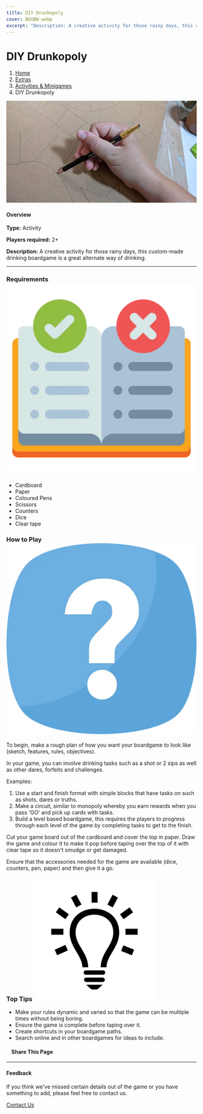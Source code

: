 ```yaml
---
title: DIY Drunkopoly
cover: BGGBW.webp
excerpt: "Description: A creative activity for those rainy days, this custom-made drinking boardgame is a great alternate way of drinking."
---
```


# DIY Drunkopoly

1.  [Home](/)
2.  [Extras](extras)
3.  [Activities & Minigames](extras/activities&minigames)
4.  DIY Drunkopoly

![](/images/diydrunkopoly.webp)

#### Overview

**Type:** Activity

**Players required:** 2+

**Description:** A creative activity for those rainy days, this custom-made drinking boardgame is a great alternate way of drinking.

* * *

### Requirements ![target](/images/rules.webp)

-   Cardboard
-   Paper
-   Coloured Pens
-   Scissors
-   Counters
-   Dice
-   Clear tape

### How to Play ![target](/images/question.webp)

To begin, make a rough plan of how you want your boardgame to look like (sketch, features, rules, objectives).

In your game, you can involve drinking tasks such as a shot or 2 sips as well as other dares, forfeits and challenges.

Examples:

1.  Use a start and finish format with simple blocks that have tasks on such as shots, dares or truths.
2.  Make a circuit, similar to monopoly whereby you earn rewards when you pass 'GO' and pick up cards with tasks.
3.  Build a level based boardgame, this requires the players to progress through each level of the game by completing tasks to get to the finish.

Cut your game board out of the cardboard and cover the top in paper. Draw the game and colour it to make it pop before taping over the top of it with clear tape so it doesn't smudge or get damaged.

Ensure that the accessories needed for the game are available (dice, counters, pen, paper) and then give it a go.

### Top Tips ![target](/images/lightbulb.webp)

-   Make your rules dynamic and varied so that the game can be multiple times without being boring.
-   Ensure the game is complete before taping over it.
-   Create shortcuts in your boardgame paths.
-   Search online and in other boardgames for ideas to include.

####     Share This Page

[](https://www.facebook.com/sharer/sharer.php?u=beergogglegames.co.uk/extras/activities&minigames/diy-drunkopoly)[](https://www.instagram.com/direct/new/)[](https://twitter.com/intent/tweet?url=beergogglegames.co.uk/extras/activities&minigames/diy-drunkopoly)

* * *

#### Feedback

If you think we've missed certain details out of the game or you have something to add, please feel free to contact us.

  
  
  
[Contact Us](contact)
